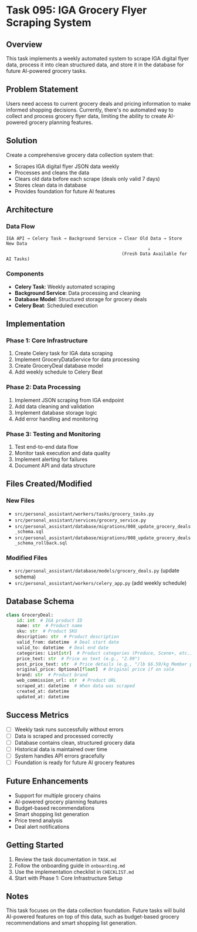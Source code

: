 # Task 095: IGA Grocery Flyer Scraping System

## Overview

This task implements a weekly automated system to scrape IGA digital flyer data, process it into clean structured data, and store it in the database for future AI-powered grocery tasks.

## Problem Statement

Users need access to current grocery deals and pricing information to make informed shopping decisions. Currently, there's no automated way to collect and process grocery flyer data, limiting the ability to create AI-powered grocery planning features.

## Solution

Create a comprehensive grocery data collection system that:

- Scrapes IGA digital flyer JSON data weekly
- Processes and cleans the data
- Clears old data before each scrape (deals only valid 7 days)
- Stores clean data in database
- Provides foundation for future AI features

## Architecture

### Data Flow

```
IGA API → Celery Task → Background Service → Clear Old Data → Store New Data
                                                      ↓
                                            (Fresh Data Available for AI Tasks)
```

### Components

- **Celery Task**: Weekly automated scraping
- **Background Service**: Data processing and cleaning
- **Database Model**: Structured storage for grocery deals
- **Celery Beat**: Scheduled execution

## Implementation

### Phase 1: Core Infrastructure

1. Create Celery task for IGA data scraping
2. Implement GroceryDataService for data processing
3. Create GroceryDeal database model
4. Add weekly schedule to Celery Beat

### Phase 2: Data Processing

1. Implement JSON scraping from IGA endpoint
2. Add data cleaning and validation
3. Implement database storage logic
4. Add error handling and monitoring

### Phase 3: Testing and Monitoring

1. Test end-to-end data flow
2. Monitor task execution and data quality
3. Implement alerting for failures
4. Document API and data structure

## Files Created/Modified

### New Files

- `src/personal_assistant/workers/tasks/grocery_tasks.py`
- `src/personal_assistant/services/grocery_service.py`
- `src/personal_assistant/database/migrations/008_update_grocery_deals_schema.sql`
- `src/personal_assistant/database/migrations/008_update_grocery_deals_schema_rollback.sql`

### Modified Files

- `src/personal_assistant/database/models/grocery_deals.py` (update schema)
- `src/personal_assistant/workers/celery_app.py` (add weekly schedule)

## Database Schema

```python
class GroceryDeal:
    id: int  # IGA product ID
    name: str  # Product name
    sku: str  # Product SKU
    description: str  # Product description
    valid_from: datetime  # Deal start date
    valid_to: datetime  # Deal end date
    categories: List[str]  # Product categories (Produce, Scene+, etc.)
    price_text: str  # Price as text (e.g., "2.99")
    post_price_text: str  # Price details (e.g., "/lb $6.59/kg Member price")
    original_price: Optional[float]  # Original price if on sale
    brand: str  # Product brand
    web_commission_url: str  # Product URL
    scraped_at: datetime  # When data was scraped
    created_at: datetime
    updated_at: datetime
```

## Success Metrics

- [ ] Weekly task runs successfully without errors
- [ ] Data is scraped and processed correctly
- [ ] Database contains clean, structured grocery data
- [ ] Historical data is maintained over time
- [ ] System handles API errors gracefully
- [ ] Foundation is ready for future AI grocery features

## Future Enhancements

- Support for multiple grocery chains
- AI-powered grocery planning features
- Budget-based recommendations
- Smart shopping list generation
- Price trend analysis
- Deal alert notifications

## Getting Started

1. Review the task documentation in `TASK.md`
2. Follow the onboarding guide in `onboarding.md`
3. Use the implementation checklist in `CHECKLIST.md`
4. Start with Phase 1: Core Infrastructure Setup

## Notes

This task focuses on the data collection foundation. Future tasks will build AI-powered features on top of this data, such as budget-based grocery recommendations and smart shopping list generation.

